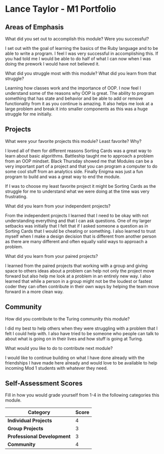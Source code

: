 # Lance Taylor - M1 Portfolio

## Areas of Emphasis

What did you set out to accomplish this module? Were you successful?

  I set out with the goal of learning the basics of the Ruby language and to
be able to write a program. I feel I was very successful in accomplishing this.
If you had told me I would be able to do half of what I can now when I was doing
the prework I would have not believed it.

What did you struggle most with this module? What did you learn from that struggle?

  Learning how classes work and the importance of OOP. I now feel I understand some
of the reasons why OOP is great. The ability to program something that has state and
behavior and be able to add or remove functionality from it as you continue is amazing.
It also helps me look at a large problem and break it into smaller components as this
was a huge struggle for me initially.

## Projects

What were your favorite projects this module? Least favorite? Why?

  I loved all of them for different reasons Sorting Cards was a great way to learn
about basic algorithms. Battleship taught me to approach a problem from an OOP mindset.
Black Thursday showed me that Modules can be a very important part of a project and that
you can program a computer to do some cool stuff from an analytics side. Finally Enigma
was just a fun program to build and was a great way to end the module.

  If I was to choose my least favorite project it might be Sorting Cards as the struggle
for me to understand what we were doing at the time was very frustrating.

What did you learn from your independent projects?

  From the independent projects I learned that I need to be okay with not understanding everything and that I can ask questions.
One of my larger setbacks was initially that I felt that if I asked someone a question as
in Sorting Cards that I would be cheating or something. I also learned to trust myself
when I make a design decision that is different from another person as there are many
different and often equally valid ways to approach a problem.

What did you learn from your paired projects?

  I learned from the paired projects that working with a group and giving space to
others ideas about a problem can help not only the project move forward but also help
me look at a problem in an entirely new way. I also learned that while a person in a group
might not be the loudest or fastest coder they can often contribute in their own ways by
helping the team move forward in a more clean way.

## Community

How did you contribute to the Turing community this module?

  I did my best to help others when they were struggling with a problem that I felt I
could help with. I also have tried to be someone who people can talk to about what is
going on in their lives and how stuff is going at Turing.

What would you like to do to contribute next module?

  I would like to continue building on what I have done already with the friendships I
have made here already and would love to be available to help incoming Mod 1 students
with whatever they need.

## Self-Assessment Scores

Fill in how you would grade yourself from 1-4 in the following categories this module.

| Category                     | Score |
| -----------------------------| ----- |
| **Individual Projects**      |   4   |
| **Group Projects**           |   3   |
| **Professional Development** |   3   |
| **Community**                |   4   |
